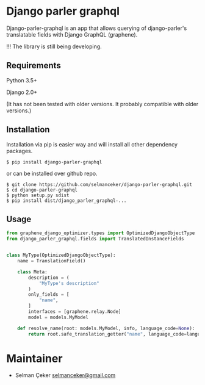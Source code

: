 
# Django parler graphql
Django-parler-graphql is an app that allows querying of django-parler's translatable fields with Django GraphQL (graphene).

!!! The library is still being developing. 

## Requirements
Python 3.5+

Django 2.0+

(It has not been tested with older versions. It probably compatible with older versions.)

## Installation
Installation via pip is easier way and will install all other dependency packages.
```
$ pip install django-parler-graphql
```
or can be installed over github repo.
```
$ git clone https://github.com/selmanceker/django-parler-graphql.git
$ cd django-parler-graphql
$ python setup.py sdist
$ pip install dist/django_parler_graphql-...
```

## Usage

```python
from graphene_django_optimizer.types import OptimizedDjangoObjectType
from django_parler_graphql.fields import TranslatedInstanceFields


class MyType(OptimizedDjangoObjectType):
    name = TranslationField()

    class Meta:
        description = (
            "MyType's description"
        )
        only_fields = [
            "name",
        ]
        interfaces = [graphene.relay.Node]
        model = models.MyModel

    def resolve_name(root: models.MyModel, info, language_code=None):
        return root.safe_translation_getter("name", language_code=language_code)
```

# Maintainer
- Selman Çeker <selmanceker@gmail.com>
